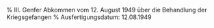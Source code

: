 % III. Genfer Abkommen vom 12. August 1949 über die Behandlung der Kriegsgefangen
% Ausfertigungsdatum: 12.08.1949
 